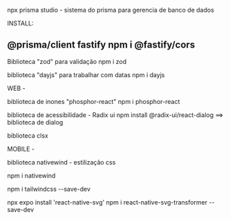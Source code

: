 npx prisma studio - sistema do prisma para gerencia de banco de dados


INSTALL:

@prisma/client
fastify
npm i @fastify/cors
-

Biblioteca "zod" para validação 
npm i zod

biblioteca "dayjs" para trabalhar com datas
npm i dayjs

WEB -

biblioteca de inones "phosphor-react"
npm i phosphor-react

biblioteca de acessibilidade - Radix ui
npm install @radix-ui/react-dialog   ==> biblioteca de dialog

biblioteca clsx

MOBILE -

biblioteca nativewind - estilização css

npm i nativewind

npm i tailwindcss --save-dev

npx expo install 'react-native-svg'
npm i react-native-svg-transformer --save-dev